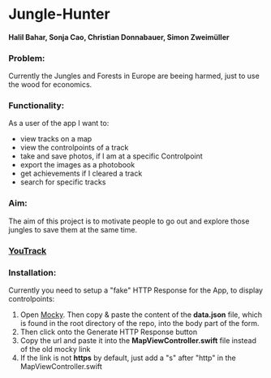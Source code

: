 # Jungle-Hunter

#### Halil Bahar, Sonja Cao, Christian Donnabauer, Simon Zweimüller

### Problem:

Currently the Jungles and Forests in Europe are beeing harmed, just to use the wood for economics. 

### Functionality:

As a user of the app I want to:

+ view tracks on a map
+ view the controlpoints of a track 
+ take and save photos, if I am at a specific Controlpoint
+ export the images as a photobook
+ get achievements if I cleared a track
+ search for specific tracks

### Aim:

The aim of this project is to motivate people to go out and explore those jungles to save them at the same time.

### [YouTrack](https://vm81.htl-leonding.ac.at/agiles/99-198/100-779)


### Installation:

Currently you need to setup a "fake" HTTP Response for the App, to display controlpoints:

1. Open [Mocky](https://www.mocky.io). Then copy & paste the content of the **data.json** file, which is found in the root directory of the repo, into the body part of the form. 
2. Then click onto the Generate HTTP Response button
3. Copy the url and paste it into the **MapViewController.swift** file instead of the old mocky link
4. If the link is not **https** by default, just add a "s" after "http" in the MapViewController.swift 